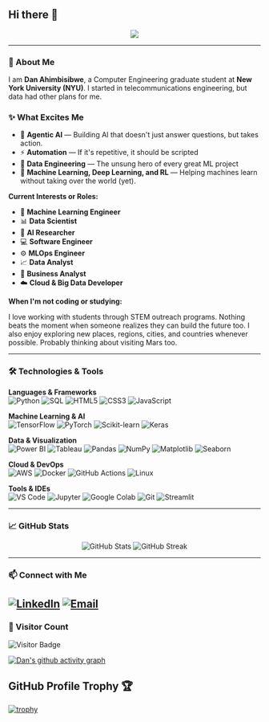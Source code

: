 ## Hi there 👋

<p align="center">
  <img src="https://readme-typing-svg.demolab.com?font=Fira+Code&weight=500&size=28&pause=1000&color=F75000&center=true&vCenter=true&width=1000&lines=Hi%2C+I+am+Dan+Ahimbisibwe;Machine+Learning+Engineer;Software+Developer;Data+Science+%26+Analytics;STEM+Enthusiast;Researcher+%7C+NYU+Graduate+Student">
</p>

---

### 🧠 About Me

I am **Dan Ahimbisibwe**, a Computer Engineering graduate student at **New York University (NYU)**. I started in telecommunications engineering, but data had other plans for me.

### ✨ What Excites Me

- 🤖 **Agentic AI** — Building AI that doesn't just answer questions, but takes action. 
- ⚡ **Automation** — If it's repetitive, it should be scripted 
- 🔧 **Data Engineering** — The unsung hero of every great ML project  
- 🤯 **Machine Learning, Deep Learning, and RL** — Helping machines learn without taking over the world (yet).

**Current Interests or Roles:**

- 🧠 **Machine Learning Engineer**
- 📊 **Data Scientist**
- 🧪 **AI Researcher**
- 💻 **Software Engineer**
- ⚙️ **MLOps Engineer**
- 📈 **Data Analyst**
- 🧾 **Business Analyst**
- ☁️ **Cloud & Big Data Developer**

**When I'm not coding or studying:**

I love working with students through STEM outreach programs. Nothing beats the moment when someone realizes they can build the future too.
I also enjoy exploring new places, regions, cities, and countries whenever possible. Probably thinking about visiting Mars too.


---

### 🛠️ Technologies & Tools

**Languages & Frameworks**  
![Python](https://img.shields.io/badge/-Python-333333?style=flat&logo=python)
![SQL](https://img.shields.io/badge/-SQL-333333?style=flat&logo=mysql)
![HTML5](https://img.shields.io/badge/-HTML5-333333?style=flat&logo=html5)
![CSS3](https://img.shields.io/badge/-CSS3-333333?style=flat&logo=css3)
![JavaScript](https://img.shields.io/badge/-JavaScript-333333?style=flat&logo=javascript)

**Machine Learning & AI**  
![TensorFlow](https://img.shields.io/badge/-TensorFlow-333333?style=flat&logo=tensorflow)
![PyTorch](https://img.shields.io/badge/-PyTorch-333333?style=flat&logo=pytorch)
![Scikit-learn](https://img.shields.io/badge/-Scikit--learn-333333?style=flat&logo=scikit-learn)
![Keras](https://img.shields.io/badge/-Keras-333333?style=flat&logo=keras)

**Data & Visualization**  
![Power BI](https://img.shields.io/badge/-Power%20BI-333333?style=flat&logo=powerbi&logoColor=white)
![Tableau](https://img.shields.io/badge/-Tableau-333333?style=flat&logo=tableau&logoColor=white)
![Pandas](https://img.shields.io/badge/-Pandas-333333?style=flat&logo=pandas)
![NumPy](https://img.shields.io/badge/-NumPy-333333?style=flat&logo=numpy)
![Matplotlib](https://img.shields.io/badge/-Matplotlib-333333?style=flat&logo=matplotlib)
![Seaborn](https://img.shields.io/badge/-Seaborn-333333?style=flat&logo=seaborn)

**Cloud & DevOps**  
![AWS](https://img.shields.io/badge/-AWS-333333?style=flat&logo=amazon-aws)
![Docker](https://img.shields.io/badge/-Docker-333333?style=flat&logo=docker)
![GitHub Actions](https://img.shields.io/badge/-GitHub%20Actions-333333?style=flat&logo=githubactions)
![Linux](https://img.shields.io/badge/-Linux-333333?style=flat&logo=linux)

**Tools & IDEs**  
![VS Code](https://img.shields.io/badge/-VS%20Code-333333?style=flat&logo=visualstudiocode)
![Jupyter](https://img.shields.io/badge/-Jupyter-333333?style=flat&logo=jupyter)
![Google Colab](https://img.shields.io/badge/-Google%20Colab-333333?style=flat&logo=googlecolab)
![Git](https://img.shields.io/badge/-Git-333333?style=flat&logo=git)
![Streamlit](https://img.shields.io/badge/-Streamlit-333333?style=flat&logo=streamlit)

---

### 📈 GitHub Stats

<p align="center">
  <img src="https://github-readme-stats.vercel.app/api?username=dahimbis&show_icons=true&theme=ruvbox" alt="GitHub Stats">
  <img src="https://github-readme-streak-stats.herokuapp.com/?user=dahimbis&theme=ruvbox" alt="GitHub Streak">
</p>

---

### 📫 Connect with Me

[![LinkedIn](https://img.shields.io/badge/-LinkedIn-0077B5?style=flat&logo=linkedin&logoColor=white)](https://www.linkedin.com/in/ahimbisibwe-dan-14150819a/)
[![Email](https://img.shields.io/badge/-Email-D14836?style=flat&logo=gmail&logoColor=white)](mailto:da3658@nyu.edu)
--

### 👀 Visitor Count

![Visitor Badge](https://visitor-badge.laobi.icu/badge?page_id=dahimbis.dahimbis)

[![Dan's github activity graph](https://github-readme-activity-graph.vercel.app/graph?username=dahimbis&bg_color=ffffff&color=000000&line=04e61b&point=403d3d&area=true&hide_border=true)](https://github.com/dahimbis/github-readme-activity-graph)

## GitHub Profile Trophy 🏆

[![trophy](https://github-profile-trophy.vercel.app/?username=dahimbis&row=1&margin-w=40)](https://github.com/dahimbis)
